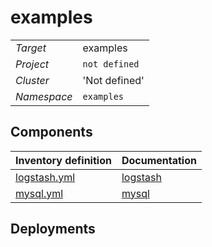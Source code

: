 # examples 

|  |  |
| --- | --- |
| *Target* | examples |
| *Project*     | `not defined`|
| *Cluster*     |  'Not defined'  |
| *Namespace*   | `examples` |

## Components
| Inventory definition | Documentation |
| --- | --- |
|[logstash.yml](../../inventory/classes/components/logstash.yml)| [logstash](logstash-readme.md)|
|[mysql.yml](../../inventory/classes/components/mysql.yml)| [mysql](mysql-readme.md)|

## Deployments
